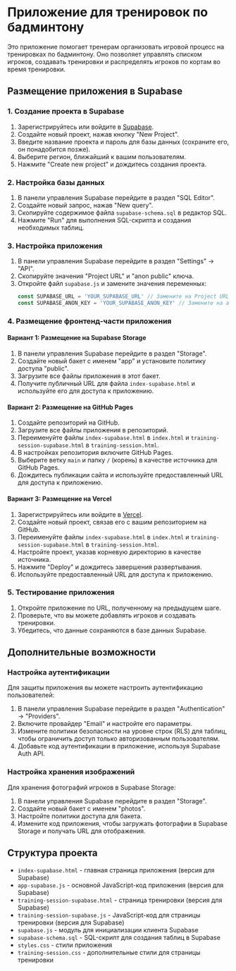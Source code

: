 # Приложение для тренировок по бадминтону

Это приложение помогает тренерам организовать игровой процесс на тренировках по бадминтону. Оно позволяет управлять списком игроков, создавать тренировки и распределять игроков по кортам во время тренировки.

## Размещение приложения в Supabase

### 1. Создание проекта в Supabase

1. Зарегистрируйтесь или войдите в [Supabase](https://supabase.com/).
2. Создайте новый проект, нажав кнопку "New Project".
3. Введите название проекта и пароль для базы данных (сохраните его, он понадобится позже).
4. Выберите регион, ближайший к вашим пользователям.
5. Нажмите "Create new project" и дождитесь создания проекта.

### 2. Настройка базы данных

1. В панели управления Supabase перейдите в раздел "SQL Editor".
2. Создайте новый запрос, нажав "New query".
3. Скопируйте содержимое файла `supabase-schema.sql` в редактор SQL.
4. Нажмите "Run" для выполнения SQL-скрипта и создания необходимых таблиц.

### 3. Настройка приложения

1. В панели управления Supabase перейдите в раздел "Settings" -> "API".
2. Скопируйте значения "Project URL" и "anon public" ключа.
3. Откройте файл `supabase.js` и замените значения переменных:
   ```javascript
   const SUPABASE_URL = 'YOUR_SUPABASE_URL' // Замените на Project URL
   const SUPABASE_ANON_KEY = 'YOUR_SUPABASE_ANON_KEY' // Замените на anon public ключ
   ```

### 4. Размещение фронтенд-части приложения

#### Вариант 1: Размещение на Supabase Storage

1. В панели управления Supabase перейдите в раздел "Storage".
2. Создайте новый бакет с именем "app" и установите политику доступа "public".
3. Загрузите все файлы приложения в этот бакет.
4. Получите публичный URL для файла `index-supabase.html` и используйте его для доступа к приложению.

#### Вариант 2: Размещение на GitHub Pages

1. Создайте репозиторий на GitHub.
2. Загрузите все файлы приложения в репозиторий.
3. Переименуйте файлы `index-supabase.html` в `index.html` и `training-session-supabase.html` в `training-session.html`.
4. В настройках репозитория включите GitHub Pages.
5. Выберите ветку `main` и папку `/` (корень) в качестве источника для GitHub Pages.
6. Дождитесь публикации сайта и используйте предоставленный URL для доступа к приложению.

#### Вариант 3: Размещение на Vercel

1. Зарегистрируйтесь или войдите в [Vercel](https://vercel.com/).
2. Создайте новый проект, связав его с вашим репозиторием на GitHub.
3. Переименуйте файлы `index-supabase.html` в `index.html` и `training-session-supabase.html` в `training-session.html`.
4. Настройте проект, указав корневую директорию в качестве источника.
5. Нажмите "Deploy" и дождитесь завершения развертывания.
6. Используйте предоставленный URL для доступа к приложению.

### 5. Тестирование приложения

1. Откройте приложение по URL, полученному на предыдущем шаге.
2. Проверьте, что вы можете добавлять игроков и создавать тренировки.
3. Убедитесь, что данные сохраняются в базе данных Supabase.

## Дополнительные возможности

### Настройка аутентификации

Для защиты приложения вы можете настроить аутентификацию пользователей:

1. В панели управления Supabase перейдите в раздел "Authentication" -> "Providers".
2. Включите провайдер "Email" и настройте его параметры.
3. Измените политики безопасности на уровне строк (RLS) для таблиц, чтобы ограничить доступ только авторизованным пользователям.
4. Добавьте код аутентификации в приложение, используя Supabase Auth API.

### Настройка хранения изображений

Для хранения фотографий игроков в Supabase Storage:

1. В панели управления Supabase перейдите в раздел "Storage".
2. Создайте новый бакет с именем "photos".
3. Настройте политики доступа для бакета.
4. Измените код приложения, чтобы загружать фотографии в Supabase Storage и получать URL для отображения.

## Структура проекта

- `index-supabase.html` - главная страница приложения (версия для Supabase)
- `app-supabase.js` - основной JavaScript-код приложения (версия для Supabase)
- `training-session-supabase.html` - страница тренировки (версия для Supabase)
- `training-session-supabase.js` - JavaScript-код для страницы тренировки (версия для Supabase)
- `supabase.js` - модуль для инициализации клиента Supabase
- `supabase-schema.sql` - SQL-скрипт для создания таблиц в Supabase
- `styles.css` - стили приложения
- `training-session.css` - дополнительные стили для страницы тренировки